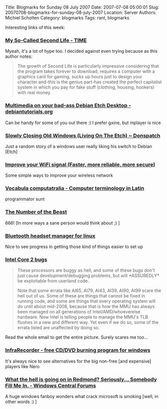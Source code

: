 Title: Blogmarks for Sunday 08 July 2007
Date: 2007-07-08 05:00:01
Slug: 20070708-blogmarks-for-sunday-08-july-2007
Location: Server
Authors: Michiel Scholten
Category: blogmarks
Tags: rant, blogmarks

<p>Interesting links of this week:</p>
<h3><a href="http://www.time.com/time/magazine/article/0,9171,1570708,00.html">My So-Called Second Life - TIME</a></h3>
<p>Myeah, it's a lot of hype too. I decided against even trying because as this author notes:</p>

<blockquote><p>The growth of Second Life is particularly impressive considering that the program takes forever to download, requires a computer with a graphics card for gaming, sucks up hours just to design your character and-this is the genius part-has created the perfect capitalist system in which you pay for fake stuff (clothing, housing, hookers) with real money.</p></blockquote>
<h3><a href="http://www.debiantutorials.org/content/view/161/211/">Multimedia on your bad-ass Debian Etch Desktop - debiantutorials.org</a></h3>
<p>Can be handy for some of you out there :) I prefer gxine, but mplayer is nice</p>
<h3><a href="http://www.lockergnome.com/nexus/eldergeek/2007/06/20/slowly-closing-old-windows-living-on-the-etch/">Slowly Closing Old Windows (Living On The Etch) ~ Donspatch</a></h3>
<p>Just a random story of a windows user really liking his switch to Debian [Etch]</p>
<h3><a href="http://bloom.co.uk/improve_your_wifi_signal_faster_more_reliable_more_secure">Improve your WiFi signal (Faster, more reliable, more secure)</a></h3>
<p>Some simple ways to improve your wireless network</p>
<h3><a href="http://www.obta.uw.edu.pl/~draco/docs/voccomp.html">Vocabula computatralia - Computer terminology in Latin</a></h3>
<p>programmator sunt</p>
<h3><a href="http://users.aol.com/s6sj7gt/mike666.htm">The Number of the Beast</a></h3>
<p>666! [In more ways a sane person would think about ;) ]</p>
<h3><a href="http://www.stgraber.org/2007/05/20/gbtsco-already-release-02/">Bluetooth headset manager for linux</a></h3>
<p>Nice to see progress in getting those kind of things easier to set up</p>
<h3><a href="http://marc.info/?l=openbsd-misc&amp;m=118296441702631">Intel Core 2 bugs</a></h3>
<blockquote><p>These processors are buggy as hell, and some of these bugs don't just
cause development/debugging problems, but will *ASSUREDLY* be
exploitable from userland code.</p>
<p>Note that some errata like AI65, AI79, AI43, AI39, AI90, AI99 scare
the hell out of us.  Some of these are things that cannot be fixed in
running code, and some are things that every operating system will do
until about mid-2008, because that is how the MMU has always been
managed on all generations of Intel/AMD/whoeverelse hardware.  Now
Intel is telling people to manage the MMU's TLB flushes in a new and
different way.  Yet even if we do so, some of the errata listed are
unaffected by doing so.</p>
</blockquote>

<p>Read the whole email to get the entire picture. Surely scares me too...</p>
<h3><a href="http://infrarecorder.sourceforge.net/">InfraRecorder - free CD/DVD burning program for windows</a></h3>
<p>It's always nice to see alternatives for the big non-free [and expensive] players like Nero</p>
<h3><a href="http://forums.winxpcentral.com/showthread.php?t=21097">What the hell is going on in Redmond? Seriously... Somebody Fill Me In. - Windows Central Forums</a></h3>
<p>A huge windows fanboy wonders what crack microsoft is smoking [well, in other words :) ]</p>

